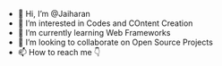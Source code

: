 - 👋 Hi, I’m @Jaiharan
- 👀 I’m interested in Codes and COntent Creation
- 🌱 I’m currently learning Web Frameworks
- 💞️ I’m looking to collaborate on Open Source Projects
- 📫 How to reach me 👇

<!---
Jaiharan/Jaiharan is a ✨ special ✨ repository because its `README.md` (this file) appears on your GitHub profile.
You can click the Preview link to take a look at your changes.
--->
